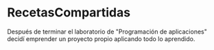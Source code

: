 # RecetasCompartidas
Después de terminar el laboratorio de "Programación de aplicaciones" decidí emprender un proyecto propio aplicando todo lo aprendido.
